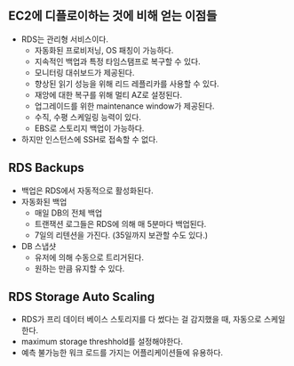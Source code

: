 ## EC2에 디플로이하는 것에 비해 얻는 이점들
- RDS는 관리형 서비스이다.
  - 자동화된 프로비저닝, OS 패칭이 가능하다.
  - 지속적인 백업과 특정 타임스탬프로 복구할 수 있다.
  - 모니터링 대쉬보드가 제공된다.
  - 향상된 읽기 성능을 위해 리드 레플리카를 사용할 수 있다.
  - 재앙에 대한 복구를 위해 멀티 AZ로 설정된다.
  - 업그레이드를 위한 maintenance window가 제공된다.
  - 수직, 수평 스케일링 능력이 있다.
  - EBS로 스토리지 백업이 가능하다.
- 하지만 인스턴스에 SSH로 접속할 수 없다.

## RDS Backups
- 백업은 RDS에서 자동적으로 활성화된다.
- 자동화된 백업
  - 매일 DB의 전체 백업
  - 트랜잭션 로그들은 RDS에 의해 매 5분마다 백업된다.
  - 7일의 리텐션을 가진다. (35일까지 보관할 수도 있다.)
- DB 스냅샷
  - 유저에 의해 수동으로 트리거된다.
  - 원하는 만큼 유지할 수 있다.

## RDS Storage Auto Scaling
- RDS가 프리 데이터 베이스 스토리지를 다 썼다는 걸 감지했을 때, 자동으로 스케일한다.
- maximum storage threshhold를 설정해야한다.
- 예측 불가능한 워크 로드를 가지는 어플리케이션들에 유용하다.
